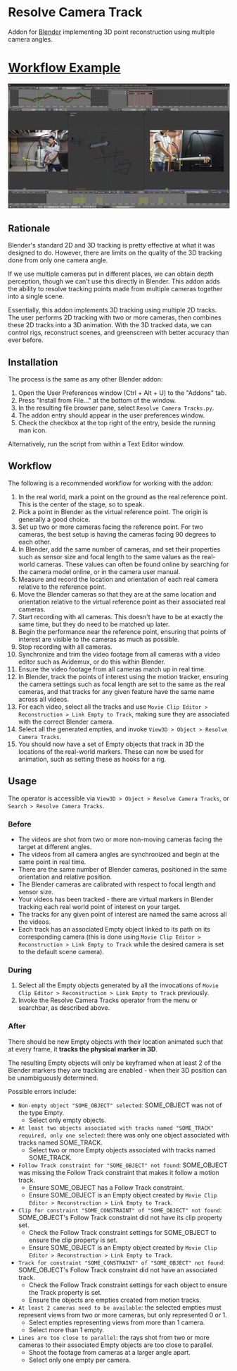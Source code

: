 Resolve Camera Track
====================

Addon for [Blender](http://www.blender.org/) implementing 3D point reconstruction using multiple camera angles.

# [Workflow Example](http://anthony-zhang.me/blog/motion-tracking/)

![Screenshot](Screenshot.png)

Rationale
---------

Blender's standard 2D and 3D tracking is pretty effective at what it was designed to do. However, there are limits on the quality of the 3D tracking done from only one camera angle.

If we use multiple cameras put in different places, we can obtain depth perception, though we can't use this directly in Blender. This addon adds the ability to resolve tracking points made from multiple cameras together into a single scene.

Essentially, this addon implements 3D tracking using multiple 2D tracks. The user performs 2D tracking with two or more cameras, then combines these 2D tracks into a 3D animation. With the 3D tracked data, we can control rigs, reconstruct scenes, and greenscreen with better accuracy than ever before.

Installation
------------

The process is the same as any other Blender addon:

1. Open the User Preferences window (Ctrl + Alt + U) to the "Addons" tab.
2. Press "Install from File..." at the bottom of the window.
3. In the resulting file browser pane, select `Resolve Camera Tracks.py`.
4. The addon entry should appear in the user preferences window.
5. Check the checkbox at the top right of the entry, beside the running man icon.

Alternatively, run the script from within a Text Editor window.

Workflow
--------

The following is a recommended workflow for working with the addon:

1. In the real world, mark a point on the ground as the real reference point. This is the center of the stage, so to speak.
2. Pick a point in Blender as the virtual reference point. The origin is generally a good choice.
3. Set up two or more cameras facing the reference point. For two cameras, the best setup is having the cameras facing 90 degrees to each other.
4. In Blender, add the same number of cameras, and set their properties such as sensor size and focal length to the same values as the real-world cameras. These values can often be found online by searching for the camera model online, or in the camera user manual.
5. Measure and record the location and orientation of each real camera relative to the reference point.
6. Move the Blender cameras so that they are at the same location and orientation relative to the virtual reference point as their associated real cameras.
7. Start recording with all cameras. This doesn't have to be at exactly the same time, but they do need to be matched up later.
8. Begin the performance near the reference point, ensuring that points of interest are visible to the cameras as much as possible.
9. Stop recording with all cameras.
10. Synchronize and trim the video footage from all cameras with a video editor such as Avidemux, or do this within Blender.
11. Ensure the video footage from all cameras match up in real time.
12. In Blender, track the points of interest using the motion tracker, ensuring the camera settings such as focal length are set to the same as the real cameras, and that tracks for any given feature have the same name across all videos.
13. For each video, select all the tracks and use `Movie Clip Editor > Reconstruction > Link Empty to Track`, making sure they are associated with the correct Blender camera.
14. Select all the generated empties, and invoke `View3D > Object > Resolve Camera Tracks`.
15. You should now have a set of Empty objects that track in 3D the locations of the real-world markers. These can now be used for animation, such as setting these as hooks for a rig.

Usage
-----

The operator is accessible via `View3D > Object > Resolve Camera Tracks`, or `Search > Resolve Camera Tracks`.

### Before

* The videos are shot from two or more non-moving cameras facing the target at different angles.
* The videos from all camera angles are synchronized and begin at the same point in real time.
* There are the same number of Blender cameras, positioned in the same orientation and relative position.
* The Blender cameras are calibrated with respect to focal length and sensor size.
* Your videos has been tracked - there are virtual markers in Blender tracking each real world point of interest on your target.
* The tracks for any given point of interest are named the same across all the videos.
* Each track has an associated Empty object linked to its path on its corresponding camera (this is done using `Movie Clip Editor > Reconstruction > Link Empty to Track` while the desired camera is set to the default scene camera).

### During

1. Select all the Empty objects generated by all the invocations of `Movie Clip Editor > Reconstruction > Link Empty to Track` previously.
2. Invoke the Resolve Camera Tracks operator from the menu or searchbar, as described above.

### After

There should be new Empty objects with their location animated such that at every frame, it **tracks the physical marker in 3D**.

The resulting Empty objects will only be keyframed when at least 2 of the Blender markers they are tracking are enabled - when their 3D position can be unambiguously determined.

Possible errors include:

* `Non-empty object "SOME_OBJECT" selected`: SOME_OBJECT was not of the type Empty.
    * Select only empty objects.
* `At least two objects associated with tracks named "SOME_TRACK" required, only one selected`: there was only one object associated with tracks named SOME_TRACK.
    * Select two or more Empty objects associated with tracks named SOME_TRACK.
* `Follow Track constraint for "SOME_OBJECT" not found`: SOME_OBJECT was missing the Follow Track constraint that makes it follow a motion track.
    * Ensure SOME_OBJECT has a Follow Track constraint.
    * Ensure SOME_OBJECT is an Empty object created by `Movie Clip Editor > Reconstruction > Link Empty to Track`.
* `Clip for constraint "SOME_CONSTRAINT" of "SOME_OBJECT" not found`: SOME_OBJECT's Follow Track constraint did not have its clip property set.
    * Check the Follow Track constraint settings for SOME_OBJECT to ensure the clip property is set.
    * Ensure SOME_OBJECT is an Empty object created by `Movie Clip Editor > Reconstruction > Link Empty to Track`.
* `Track for constraint "SOME_CONSTRAINT" of "SOME_OBJECT" not found`: SOME_OBJECT's Follow Track constraint did not have an associated track.
    * Check the Follow Track constraint settings for each object to ensure the Track property is set.
    * Ensure the objects are empties created from motion tracks.
* `At least 2 cameras need to be available`: the selected empties must represent views from two or more cameras, but only represented 0 or 1.
    * Select empties representing views from more than 1 camera.
    * Select more than 1 empty.
* `Lines are too close to parallel`: the rays shot from two or more cameras to their associated Empty objects are too close to parallel.
    * Shoot the footage from cameras at a larger angle apart.
    * Select only one empty per camera.
